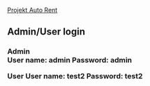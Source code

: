 [Projekt Auto Rent](https://andreilebedev24.thkit.ee/WEB/WEBphp/rent/loginrent.php)
<h2>Admin/User login </h2>
<h3>
Admin <br>
User name: admin
Password: admin

User
User name: test2
Password: test2
</h3>
